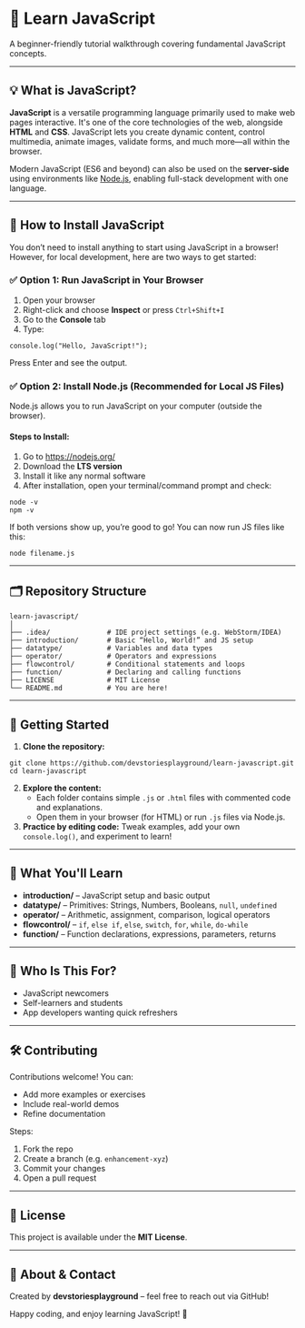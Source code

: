 <!DOCTYPE html>
<html lang="en">
<head>
  <meta charset="UTF-8">
  <meta name="viewport" content="width=device-width, initial-scale=1">
</head>
<body>

  <h1>📘 Learn JavaScript</h1>
  <p>A beginner-friendly tutorial walkthrough covering fundamental JavaScript concepts.</p>

  <hr>

  <h2>💡 What is JavaScript?</h2>
  <p><strong>JavaScript</strong> is a versatile programming language primarily used to make web pages interactive. It's one of the core technologies of the web, alongside <strong>HTML</strong> and <strong>CSS</strong>. JavaScript lets you create dynamic content, control multimedia, animate images, validate forms, and much more—all within the browser.</p>
  <p>Modern JavaScript (ES6 and beyond) can also be used on the <strong>server-side</strong> using environments like <a href="https://nodejs.org/">Node.js</a>, enabling full-stack development with one language.</p>

  <hr>

  <h2>🧰 How to Install JavaScript</h2>
  <p>You don’t need to install anything to start using JavaScript in a browser! However, for local development, here are two ways to get started:</p>

  <h3>✅ Option 1: Run JavaScript in Your Browser</h3>
  <ol>
    <li>Open your browser</li>
    <li>Right-click and choose <strong>Inspect</strong> or press <code>Ctrl+Shift+I</code></li>
    <li>Go to the <strong>Console</strong> tab</li>
    <li>Type:</li>
  </ol>
  <pre><code>console.log("Hello, JavaScript!");</code></pre>
  <p>Press Enter and see the output.</p>

  <h3>✅ Option 2: Install Node.js (Recommended for Local JS Files)</h3>
  <p>Node.js allows you to run JavaScript on your computer (outside the browser).</p>
  <h4>Steps to Install:</h4>
  <ol>
    <li>Go to <a href="https://nodejs.org/">https://nodejs.org/</a></li>
    <li>Download the <strong>LTS version</strong></li>
    <li>Install it like any normal software</li>
    <li>After installation, open your terminal/command prompt and check:</li>
  </ol>
  <pre><code>node -v
npm -v</code></pre>
  <p>If both versions show up, you’re good to go! You can now run JS files like this:</p>
  <pre><code>node filename.js</code></pre>

  <hr>

  <h2>🗂️ Repository Structure</h2>
  <pre><code>learn-javascript/
│
├── .idea/              # IDE project settings (e.g. WebStorm/IDEA)
├── introduction/       # Basic “Hello, World!” and JS setup
├── datatype/           # Variables and data types
├── operator/           # Operators and expressions
├── flowcontrol/        # Conditional statements and loops
├── function/           # Declaring and calling functions
├── LICENSE             # MIT License
└── README.md           # You are here!</code></pre>

  <hr>

  <h2>🚀 Getting Started</h2>
  <ol>
    <li><strong>Clone the repository:</strong></li>
  </ol>
  <pre><code>git clone https://github.com/devstoriesplayground/learn-javascript.git
cd learn-javascript</code></pre>

  <ol start="2">
    <li><strong>Explore the content:</strong>
      <ul>
        <li>Each folder contains simple <code>.js</code> or <code>.html</code> files with commented code and explanations.</li>
        <li>Open them in your browser (for HTML) or run <code>.js</code> files via Node.js.</li>
      </ul>
    </li>
    <li><strong>Practice by editing code:</strong> Tweak examples, add your own <code>console.log()</code>, and experiment to learn!</li>
  </ol>

  <hr>

  <h2>🎯 What You'll Learn</h2>
  <ul>
    <li><strong>introduction/</strong> – JavaScript setup and basic output</li>
    <li><strong>datatype/</strong> – Primitives: Strings, Numbers, Booleans, <code>null</code>, <code>undefined</code></li>
    <li><strong>operator/</strong> – Arithmetic, assignment, comparison, logical operators</li>
    <li><strong>flowcontrol/</strong> – <code>if</code>, <code>else if</code>, <code>else</code>, <code>switch</code>, <code>for</code>, <code>while</code>, <code>do-while</code></li>
    <li><strong>function/</strong> – Function declarations, expressions, parameters, returns</li>
  </ul>

  <hr>

  <h2>🤗 Who Is This For?</h2>
  <ul>
    <li>JavaScript newcomers</li>
    <li>Self-learners and students</li>
    <li>App developers wanting quick refreshers</li>
  </ul>

  <hr>

  <h2>🛠️ Contributing</h2>
  <p>Contributions welcome! You can:</p>
  <ul>
    <li>Add more examples or exercises</li>
    <li>Include real-world demos</li>
    <li>Refine documentation</li>
  </ul>
  <p>Steps:</p>
  <ol>
    <li>Fork the repo</li>
    <li>Create a branch (e.g. <code>enhancement-xyz</code>)</li>
    <li>Commit your changes</li>
    <li>Open a pull request</li>
  </ol>

  <hr>

  <h2>📄 License</h2>
  <p>This project is available under the <strong>MIT License</strong>.</p>

  <hr>

  <h2>👤 About & Contact</h2>
  <p>Created by <strong>devstoriesplayground</strong> – feel free to reach out via GitHub!</p>

  <p>Happy coding, and enjoy learning JavaScript! 🚀</p>

</body>
</html>

